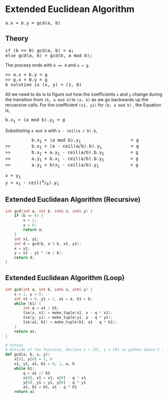 # Extended Euclidean Algorithm
<pre>a.x + b.y = gcd(a, b)</pre>

## Theory
<pre>
if (b == 0) gcd(a, b) = a;
else gcd(a, b) = gcd(b, a mod b);
</pre>
The process ends with `b == 0` and `a = g`. <br>
<pre>
>> a.x + b.y = g
>> g.x + 0.y = g
A solution is (x, y) = (1, 0)
</pre>
All we need to do is to figure out how the coefficients `x` and `y` change during the transition from `(b, a mod b)` to `(a, b)` as we go backwards up the recusrsive calls.
For the coefficient `(x1, y1)` for `(b, a mod b)` , the Equation is, 
<pre>b.x<sub>1</sub> + (a mod b).y<sub>1</sub> = g</pre>
Substituting `a mod b` with `a - ceil(a / b).b`,

<pre>
          b.x<sub>1</sub> + (a mod b).y<sub>1</sub>                   = g          
>>        b.x<sub>1</sub> + (a - ceil(a/b).b).y<sub>1</sub>           = g          
>>        b.x<sub>1</sub> + a.y<sub>1</sub> - ceil(a/b).b.y<sub>1</sub>          = g
>>        a.y<sub>1</sub> + b.x<sub>1</sub> - ceil(a/b).b.y<sub>1</sub>          = g
>>        a.y<sub>1</sub> + b(x<sub>1</sub> - ceil(a/b).y<sub>1</sub>            = g
</pre>
<pre>
x = y<sub>1</sub>
y = x<sub>1</sub> - ceil(<sup>a</sup>/<sub>b</sub>).y<sub>1</sub>
</pre>
## Extended Euclidean Algorithm (Recursive)
```c++
int gcd(int a, int b, int& x, int& y) {
    if (b == 0) {
        x = 1;
        y = 0;
        return a;
    }
    int x1, y1;
    int d = gcd(b, a % b, x1, y1);
    x = y1;
    y = x1 - y1 * (a / b);
    return d;
}
```
## Extended Euclidean Algorithm (Loop)
```c++
int gcd(int a, int b, int& x, int& y) {
    x = 1, y = 0;
    int x1 = 0, y1 = 1, a1 = a, b1 = b;
    while (b1) {
        int q = a1 / b1;
        tie(x, x1) = make_tuple(x1, x - q * x1);
        tie(y, y1) = make_tuple(y1, y - q * y1);
        tie(a1, b1) = make_tuple(b1, a1 - q * b1);
    }
    return a1;
}
```
```python
# Python
# Outside of the function, declare x = [0], y = [0] as python doesn't support pass-by-refference
def gcd(a, b, x, y):
    x[0], y[0] = 1, 0
    x1, y1, a1, b1 = 0, 1, a, b
    while b1:
        q = a1 // b1
        x[0], x1 = x1, x[0] - q * x1
        y[0], y1 = y1, y[0] - q * y1
        a1, b1 = b1, a1 - q * b1
    return a1
```
